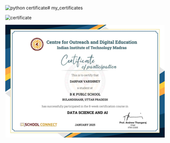 ![python certificate](https://github.com/user-attachments/assets/67412630-d3f4-4b6f-9c95-366ed36ac15b)# my_certificates






![certificate](https://github.com/user-attachments/assets/014109f2-da51-497b-ac4a-1c9c23539ab5)








![My Image](/IITschool_DS|AI_certificate.jpg)

